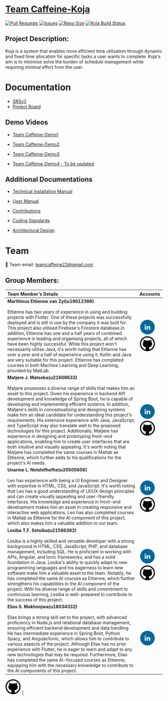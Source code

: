 # [Team Caffeine-Koja](https://github.com/COS301-SE-2023/Koja)

[![Pull Requests](https://img.shields.io/github/issues-pr/COS301-SE-2023/Koja.svg)](https://github.com/COS301-SE-2023/Koja/pulls)
[![Issues](https://img.shields.io/github/issues/COS301-SE-2023/Koja.svg)](https://github.com/COS301-SE-2023/Koja/issues)
[![Repo Size](https://img.shields.io/github/repo-size/COS301-SE-2023/Koja.svg)](https://github.com/COS301-SE-2023/Koja)
[![Koja Build Status](https://github.com/COS301-SE-2023/Koja/actions/workflows/main.yml/badge.svg)](https://github.com/COS301-SE-2023/Koja/actions/workflows/main.yml)

## Project Description:
Koja is a system that enables more efficient time utilisation through dynamic and fixed time allocation for specific tasks a user wants to complete. Koja's aim is to minimise solve the burden of schedule management while requiring  minimal effort from the user.

# Documentation
* [SRSv3](https://www.canva.com/design/DAFm6EdVuUo/d1PDPN7l5k5e_cx3V7UT1A/edit?utm_content=DAFm6EdVuUo&utm_campaign=designshare&utm_medium=link2&utm_source=sharebutton)
* [Project Board](https://github.com/orgs/COS301-SE-2023/projects/37)

## Demo Videos
* [Team Caffeine-Demo1](https://drive.google.com/file/d/165ckgDKdO0YbYHQ_8qtw9sJ56FZ6jSGC/view?usp=sharing)

* [Team Caffeine-Demo2](https://www.canva.com/design/DAFmn-ECx6w/1bhJhvtIjHPHMSG7kXUJhA/edit?utmcontent=DAFmn-ECx6w&utm_campaign=designshare&utm_medium=link2&utm_source=sharebutton)

* [Team Caffeine-Demo3](https://www.canva.com/design/DAFoP47g3sw/_QjN9Yd8liAkDbpPl9SBhg/edit?utm_content=DAFoP47g3sw&utm_campaign=designshare&utm_medium=link2&utm_source=sharebutton)

* [Team Caffeine-Demo4 - To be updated](https://www.canva.com/design/DAFoTnSsfUc/hItuOgPZA_6FyTs8TRHYRg/edit?utm_content=DAFoTnSsfUc&utm_campaign=designshare&utm_medium=link2&utm_source=sharebutton)

## Additional Documentations
* [Technical Installation Manual](https://docs.google.com/document/d/1pdzUM2YM_lkqxtvTfs2MToCcu3zSB6QwQbP5pfhyjHk/edit#heading=h.1urt4wa753gc)

* [User Manual](https://docs.google.com/presentation/d/1cPbn8JxNLQUwRQt_2Euw9KsLvmQ2d15Y-28ukS4Yh1A/edit?usp=drive_link)

* [Contributions](https://docs.google.com/document/d/1OVnDnd-1888-pUsX0dXAO_8Iy7R1oDDPmhMQqGZD8TI/edit?usp=sharing)

* [Coding Standards](https://docs.google.com/document/d/1jZFns50dd7gQlAGJpq--38faijdhuxrOiWK_JtvKXQI/edit?usp=sharing)

* [Architectural Design](https://docs.google.com/document/d/1hVQcrOcnCRzHyd9Y-aXYuAfyRZxVVZTiJyluJbr_0RY/edit)

# Team
📧 Team email: [teamcaffeine23@gmail.com](mailto:teamcaffeine23@gmail.com)

## Group Members:

|Team Member's Details | Accounts |
|:-------------------- |:---------|
| **Marthinus Ettienne van Zyl(u19012366)** <br><br> Ettienne has two years of experience in using and building projects with Flutter. One of these projects was successfully deployed and is still in use by the company it was built for. This project also utilised Firebase's Firestore database.In addition, Ettienne has one and a half years of combined experience in leading and organising projects, all of which have been highly successful. While this project won't necessarily utilise Java, it's worth noting that Ettienne has over a year and a half of experience using it. Kotlin and Java are very suitable for this project. Ettienne has completed courses in both Machine Learning and Deep Learning, provided by MatLab.|<a target="_blank" href="https://www.linkedin.com/in/ettienne-van-zyl-a2a899177"><img src="client/assets/icons/linkedin.png" alt="LinkedIn" height="50" width="50"></a> <a target="_blank" href="https://github.com/u19012366"><img src="client/assets/icons/github.png" alt="GitHub" height="50" width="50"></a> |
| **Matjere J. Matseba(u21609633)** <br><br> Matjere possesses a diverse range of skills that makes him an asset to this project. Given his experience in backend API development and knowledge of Spring Boot, he is capable of developing and implementing efficient systems. In addition, Matjere's skills in conceptualising and designing systems make him an ideal candidate for understanding this project's requirements. His extensive experience with Java, JavaScript, and TypeScript may also translate well to the proposed technologies for this project. Additionally, Matjere has experience in designing and prototyping front-end applications, enabling him to create user interfaces that are both intuitive and visually appealing. It's worth noting that Matjere has completed the same courses in Matlab as Ettienne, which further adds to his qualifications for the project's AI needs.| <a target="_blank" href="https://za.linkedin.com/in/matjere-matseba-071412228"><img src="client/assets/icons/linkedin.png" alt="LinkedIn" height="50" width="50"></a> <a target="_blank" href="https://github.com/MatjereJ"><img src="client/assets/icons/github.png" alt="GitHub" height="50" width="50"></a> |
| **Unarine L. Netshifhefhe(u20505656)** <br><br> Leo has experience with being a UI Engineer and Designer with expertise in HTML, CSS, and JavaScript. It's worth noting that Leo has a good understanding of UI/UX design principles and can create visually appealing and user-friendly interfaces. His knowledge and experience in front-end development makes him an asset in creating responsive and interactive web applications. Leo has also completed courses in Matlab as Ettienne for the AI component of this project, which also makes him a valuable addition to our team. | <a target="_blank" href="https://www.linkedin.com/in/unarine-netshifhefhe-844b0b253"><img src="client/assets/icons/linkedin.png" alt="LinkedIn" height="50" width="50"></a> <a target="_blank" href="https://github.com/UnarineLeo"><img src="client/assets/icons/github.png" alt="GitHub" height="50" width="50"></a> |
| **Lesiba T.F. Setsiba(u21566382)** <br><br> Lesiba is a highly skilled and versatile developer with a strong background in HTML, CSS, JavaScript, PHP, and database management, including SQL. He is proficient in working with APIs, Angular, and Ionic frameworks, and has a solid foundation in Java. Lesiba's ability to quickly adapt to new programming languages and his eagerness to learn new software make him a valuable asset to the team. Notably, he has completed the same AI courses as Ettienne, which further strengthens his capabilities in the AI component of the project. With his diverse range of skills and commitment to continuous learning, Lesiba is well-prepared to contribute to the success of this project. | <a target="_blank" href="https://www.linkedin.com/in/lesiba-setsiba-a20a0b222"><img src="client/assets/icons/linkedin.png" alt="LinkedIn" height="50" width="50"></a> <a target="_blank" href="https://github.com/LesibaFrans"><img src="client/assets/icons/github.png" alt="GitHub" height="50" width="50"></a> |
| **Elias S. Makhonjwa(u18034332)** <br><br> Elias brings a strong skill set to the project, with advanced proficiency in Node.js and relational database management, ensuring efficient backend development and data handling. He has intermediate experience in Spring Boot, Python Spacy, and Angular/Ionic, which allows him to contribute to various aspects of the project. Although Elias has no prior experience with Flutter, he is eager to learn and adapt to any new technologies that may be required. Furthermore, Elias has completed the same AI-focused courses as Ettienne, equipping him with the necessary knowledge to contribute to the AI components of this project. | <a target="_blank" href="https://www.linkedin.com/in/elias-makhonjwa/"><img src="client/assets/icons/linkedin.png" alt="LinkedIn" height="50" width="50"></a> 
<a target="_blank" href="https://github.com/U18034332"><img src="client/assets/icons/github.png" alt="GitHub" height="50" width="50"></a>
 |
